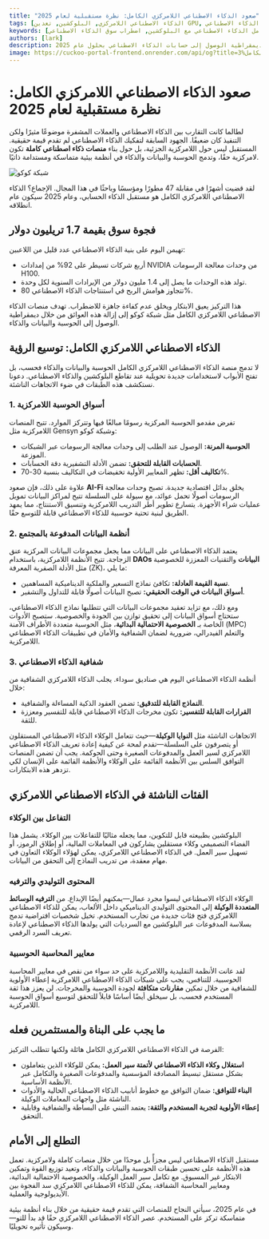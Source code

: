 ```yaml
---
title: "صعود الذكاء الاصطناعي اللامركزي الكامل: نظرة مستقبلية لعام 2025"
tags: [الذكاء الاصطناعي اللامركزي, البلوكشين, تعدين GPU, بنية الذكاء الاصطناعي]
keywords: [الذكاء الاصطناعي الكامل, الحوسبة اللامركزية, تكامل الذكاء الاصطناعي مع البلوكشين, اضطراب سوق الذكاء الاصطناعي]
authors: [lark]
description: من خلال تحليل الإمكانات التحويلية لمنصات الذكاء الاصطناعي اللامركزي الكامل، يستكشف هذا المقال كيف يمكن لتكامل الحوسبة والبيانات والذكاء أن يعطل بنية الذكاء الاصطناعي المركزية ويديمقراطية الوصول إلى حسابات الذكاء الاصطناعي بحلول عام 2025.
image: https://cuckoo-portal-frontend.onrender.com/api/og?title=صعود%20الذكاء%20الاصطناعي%20اللامركزي%20الكامل%3A%20نظرة%20مستقبلية%20لعام%202025
---
```


# صعود الذكاء الاصطناعي اللامركزي الكامل: نظرة مستقبلية لعام 2025

لطالما كانت التقارب بين الذكاء الاصطناعي والعملات المشفرة موضوعًا مثيرًا ولكن التنفيذ كان ضعيفًا. الجهود السابقة لتفكيك الذكاء الاصطناعي لم تقدم قيمة حقيقية. المستقبل ليس حول اللامركزية الجزئية، بل حول بناء **منصات ذكاء اصطناعي كاملة** تكون لامركزية حقًا، وتدمج الحوسبة والبيانات والذكاء في أنظمة بيئية متماسكة ومستدامة ذاتيًا.

![شبكة كوكو](https://cuckoo-portal-frontend.onrender.com/api/og?title=صعود%20الذكاء%20الاصطناعي%20اللامركزي%20الكامل%3A%20نظرة%20مستقبلية%20لعام%202025)

لقد قضيت أشهرًا في مقابلة 47 مطورًا ومؤسسًا وباحثًا في هذا المجال. الإجماع؟ الذكاء الاصطناعي اللامركزي الكامل هو مستقبل الذكاء الحسابي، وعام 2025 سيكون عام انطلاقه.

## فجوة سوق بقيمة 1.7 تريليون دولار

تهيمن اليوم على بنية الذكاء الاصطناعي عدد قليل من اللاعبين:

- أربع شركات تسيطر على 92% من إمدادات NVIDIA من وحدات معالجة الرسومات H100.
- تولد هذه الوحدات ما يصل إلى 1.4 مليون دولار من الإيرادات السنوية لكل وحدة.
- تتجاوز هوامش الربح في استنتاجات الذكاء الاصطناعي 80%.

هذا التركيز يعيق الابتكار ويخلق عدم كفاءة جاهزة للاضطراب. تهدف منصات الذكاء الاصطناعي اللامركزي الكامل مثل شبكة كوكو إلى إزالة هذه العوائق من خلال ديمقراطية الوصول إلى الحوسبة والبيانات والذكاء.

## الذكاء الاصطناعي اللامركزي الكامل: توسيع الرؤية

لا تدمج منصة الذكاء الاصطناعي اللامركزي الكامل الحوسبة والبيانات والذكاء فحسب، بل تفتح الأبواب لاستخدامات جديدة تحويلية عند تقاطع البلوكشين والذكاء الاصطناعي. دعونا نستكشف هذه الطبقات في ضوء الاتجاهات الناشئة.

### **1. أسواق الحوسبة اللامركزية**

تفرض مقدمو الحوسبة المركزية رسومًا مبالغًا فيها وتتركز الموارد. تتيح المنصات اللامركزية مثل Gensyn وشبكة كوكو:

- **الحوسبة المرنة:** الوصول عند الطلب إلى وحدات معالجة الرسومات عبر الشبكات الموزعة.
- **الحسابات القابلة للتحقق:** تضمن الأدلة التشفيرية دقة الحسابات.
- **تكاليف أقل:** تظهر المعايير الأولية تخفيضات في التكاليف بنسبة 30-70%.

علاوة على ذلك، فإن صعود **AI-Fi** يخلق بدائل اقتصادية جديدة. تصبح وحدات معالجة الرسومات أصولًا تحمل عوائد، مع سيولة على السلسلة تتيح لمراكز البيانات تمويل عمليات شراء الأجهزة. يتسارع تطوير أطر التدريب اللامركزية وتنسيق الاستنتاج، مما يمهد الطريق لبنية تحتية حوسبية للذكاء الاصطناعي قابلة للتوسع حقًا.

### **2. أنظمة البيانات المدفوعة بالمجتمع**

يعتمد الذكاء الاصطناعي على البيانات مما يجعل مجموعات البيانات المركزية عنق الزجاجة. تتيح الأنظمة اللامركزية، باستخدام **DAOs البيانات** والتقنيات المعززة للخصوصية مثل الأدلة الصفرية المعرفة (ZK)، ما يلي:

- **نسبة القيمة العادلة:** تكافئ نماذج التسعير والملكية الديناميكية المساهمين.
- **أسواق البيانات في الوقت الحقيقي:** تصبح البيانات أصولًا قابلة للتداول والتشفير.

ومع ذلك، مع تزايد تعقيد مجموعات البيانات التي تتطلبها نماذج الذكاء الاصطناعي، ستحتاج أسواق البيانات إلى تحقيق توازن بين الجودة والخصوصية. ستصبح الأدوات الخاصة بـ **الخصوصية الاحتمالية البدائية**، مثل الحوسبة متعددة الأطراف الآمنة (MPC) والتعلم الفيدرالي، ضرورية لضمان الشفافية والأمان في تطبيقات الذكاء الاصطناعي اللامركزية.

### **3. شفافية الذكاء الاصطناعي**

أنظمة الذكاء الاصطناعي اليوم هي صناديق سوداء. يجلب الذكاء اللامركزي الشفافية من خلال:

- **النماذج القابلة للتدقيق:** تضمن العقود الذكية المساءلة والشفافية.
- **القرارات القابلة للتفسير:** تكون مخرجات الذكاء الاصطناعي قابلة للتفسير ومعززة للثقة.

الاتجاهات الناشئة مثل **النوايا الوكيلة**—حيث تتعامل الوكلاء الذكاء الاصطناعي المستقلون أو يتصرفون على السلسلة—تقدم لمحة عن كيفية إعادة تعريف الذكاء الاصطناعي اللامركزي لسير العمل والمدفوعات الصغيرة وحتى الحوكمة. يجب أن تضمن المنصات التوافق السلس بين الأنظمة القائمة على الوكلاء والأنظمة القائمة على الإنسان لكي تزدهر هذه الابتكارات.

## الفئات الناشئة في الذكاء الاصطناعي اللامركزي

### **التفاعل بين الوكلاء**

البلوكشين بطبيعته قابل للتكوين، مما يجعله مثاليًا للتفاعلات بين الوكلاء. يشمل هذا الفضاء التصميمي وكلاء مستقلين يشاركون في المعاملات المالية، أو إطلاق الرموز، أو تسهيل سير العمل. في الذكاء الاصطناعي اللامركزي، يمكن لهؤلاء الوكلاء التعاون في مهام معقدة، من تدريب النماذج إلى التحقق من البيانات.

### **المحتوى التوليدي والترفيه**

الوكلاء الذكاء الاصطناعي ليسوا مجرد عمال—يمكنهم أيضًا الإبداع. من **الترفيه الوسائط المتعددة الوكيلة** إلى المحتوى التوليدي الديناميكي داخل الألعاب، يمكن للذكاء الاصطناعي اللامركزي فتح فئات جديدة من تجارب المستخدم. تخيل شخصيات افتراضية تدمج بسلاسة المدفوعات عبر البلوكشين مع السرديات التي يولدها الذكاء الاصطناعي لإعادة تعريف السرد الرقمي.

### **معايير المحاسبة الحوسبية**

لقد عانت الأنظمة التقليدية واللامركزية على حد سواء من نقص في معايير المحاسبة الحوسبية. للتنافس، يجب على شبكات الذكاء الاصطناعي اللامركزية إعطاء الأولوية للشفافية من خلال تمكين **مقارنات متكافئة** لجودة الحوسبة والمخرجات. لن يعزز هذا ثقة المستخدم فحسب، بل سيخلق أيضًا أساسًا قابلاً للتحقق لتوسيع أسواق الحوسبة اللامركزية.

## ما يجب على البناة والمستثمرين فعله

الفرصة في الذكاء الاصطناعي اللامركزي الكامل هائلة ولكنها تتطلب التركيز:

- **استغلال وكلاء الذكاء الاصطناعي لأتمتة سير العمل:** يمكن للوكلاء الذين يتعاملون بشكل مستقل تبسيط المصادقة المؤسسية والمدفوعات الصغيرة والتكامل عبر الأنظمة الأساسية.
- **البناء للتوافق:** ضمان التوافق مع خطوط أنابيب الذكاء الاصطناعي الحالية والأدوات الناشئة مثل واجهات المعاملات الوكيلة.
- **إعطاء الأولوية لتجربة المستخدم والثقة:** يعتمد التبني على البساطة والشفافية وقابلية التحقق.

## التطلع إلى الأمام

مستقبل الذكاء الاصطناعي ليس مجزأً بل موحدًا من خلال منصات كاملة ولامركزية. تعمل هذه الأنظمة على تحسين طبقات الحوسبة والبيانات والذكاء، وتعيد توزيع القوة وتمكين الابتكار غير المسبوق. مع تكامل سير العمل الوكيلة، والخصوصية الاحتمالية البدائية، ومعايير المحاسبة الشفافة، يمكن للذكاء الاصطناعي اللامركزي سد الفجوة بين الأيديولوجية والعملية.

في عام 2025، سيأتي النجاح للمنصات التي تقدم قيمة حقيقية من خلال بناء أنظمة بيئية متماسكة تركز على المستخدم. عصر الذكاء الاصطناعي اللامركزي حقًا قد بدأ للتو—وسيكون تأثيره تحويليًا.
